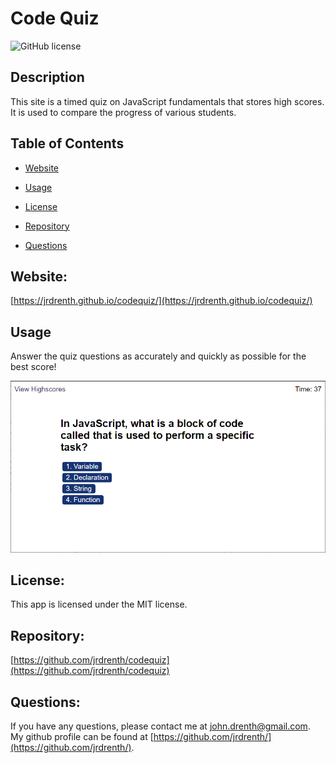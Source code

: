 # Code Quiz
![GitHub license](https://img.shields.io/badge/license-MIT-blue.svg)


## Description

This site is a timed quiz on JavaScript fundamentals that stores high scores.  It is used to compare the progress of various students.


## Table of Contents 

* [Website](#Website)

* [Usage](#Usage)

* [License](#License)

* [Repository](#Repository)

* [Questions](#Questions)


## Website:

[https://jrdrenth.github.io/codequiz/](https://jrdrenth.github.io/codequiz/)


## Usage

Answer the quiz questions as accurately and quickly as possible for the best score!

![Code Quiz](./assets/img/screenshot.png)

## License:

This app is licensed under the MIT license.


## Repository:

[https://github.com/jrdrenth/codequiz](https://github.com/jrdrenth/codequiz)


## Questions:

If you have any questions, please contact me at john.drenth@gmail.com.  My github profile can be found at [https://github.com/jrdrenth/](https://github.com/jrdrenth/).
